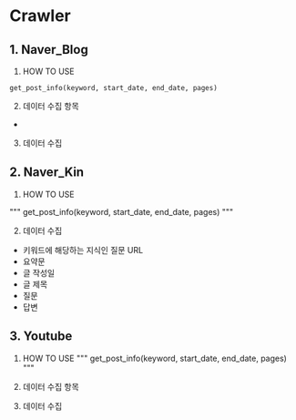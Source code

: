 # Crawler

## 1. Naver_Blog

1. HOW TO USE
```
get_post_info(keyword, start_date, end_date, pages)
```

2. 데이터 수집 항목 
* 


3. 데이터 수집





## 2. Naver_Kin

1. HOW TO USE

"""
get_post_info(keyword, start_date, end_date, pages)
"""

2. 데이터 수집

* 키워드에 해당하는 지식인 질문 URL 
* 요약문
* 글 작성일
* 글 제목
* 질문
* 답변 


## 3. Youtube

1. HOW TO USE
"""
get_post_info(keyword, start_date, end_date, pages)
"""

1. 데이터 수집 항목 
2. 데이터 수집
